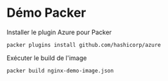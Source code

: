 # Démo Packer

Installer le plugin Azure pour Packer
```
packer plugins install github.com/hashicorp/azure
```

Exécuter le build de l'image
```
packer build nginx-demo-image.json
```